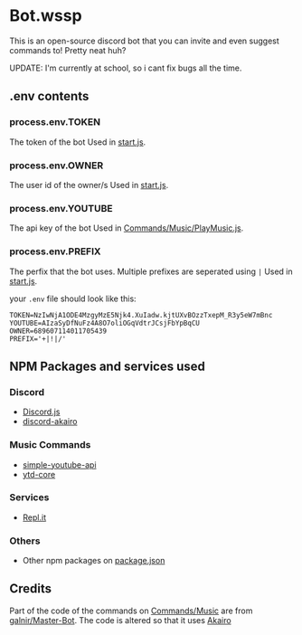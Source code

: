 # Bot.wssp

This is an open-source discord bot that you can invite and even suggest commands to! Pretty neat huh?

UPDATE: I'm currently at school, so i cant fix bugs all the time.

## .env contents

### process.env.TOKEN

The token of the bot
Used in [start.js](start.js).

### process.env.OWNER

The user id of the owner/s
Used in [start.js](start.js).

### process.env.YOUTUBE

The api key of the bot
Used in [Commands/Music/PlayMusic.js](./Commands/Music/PlayMusic.js).

### process.env.PREFIX

The perfix that the bot uses. Multiple prefixes are seperated using `|`
Used in [start.js](start.js).

your `.env` file should look like this:

```shell
TOKEN=NzIwNjA1ODE4MzgyMzE5Njk4.XuIadw.kjtUXvBOzzTxepM_R3y5eW7mBnc
YOUTUBE=AIzaSyDfNuFz4A8O7oliOGqVdtrJCsjFbYpBqCU
OWNER=689607114011705439
PREFIX='+|!|/'
```

## NPM Packages and services used

### Discord

-  [Discord.js](https://discord.js.org/#/)
-  [discord-akairo](https://discord-akairo.github.io/#/)

### Music Commands

-  [simple-youtube-api](https://www.npmjs.com/package/simple-youtube-api)
-  [ytd-core](https://www.npmjs.com/package/ytdl-core)

### Services

-  [Repl.it](https://repl.it/)

### Others

-  Other npm packages on [package.json](package.json)

## Credits

Part of the code of the commands on [Commands/Music](./Commands/Music/) are from [galnir/Master-Bot](https://github.com/galnir/Master-Bot). The code is altered so that it uses [Akairo](https://discord-akairo.github.io/#/)
